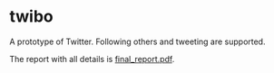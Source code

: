 # twibo

A prototype of Twitter. Following others and tweeting are supported.

The report with all details is [final_report.pdf](final_report.pdf).